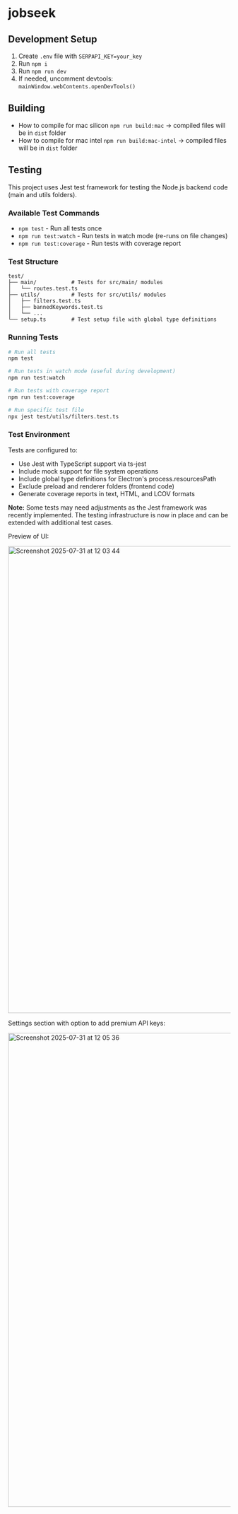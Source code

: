 # jobseek

## Development Setup

1. Create `.env` file with `SERPAPI_KEY=your_key`
2. Run `npm i`
3. Run `npm run dev`
4. If needed, uncomment devtools: `mainWindow.webContents.openDevTools()`

## Building

- How to compile for mac silicon `npm run build:mac` -> compiled files will be in `dist` folder
- How to compile for mac intel `npm run build:mac-intel` -> compiled files will be in `dist` folder

## Testing

This project uses Jest test framework for testing the Node.js backend code (main and utils folders).

### Available Test Commands

- `npm test` - Run all tests once
- `npm run test:watch` - Run tests in watch mode (re-runs on file changes)
- `npm run test:coverage` - Run tests with coverage report

### Test Structure

```
test/
├── main/           # Tests for src/main/ modules
│   └── routes.test.ts
├── utils/          # Tests for src/utils/ modules
│   ├── filters.test.ts
│   ├── bannedKeywords.test.ts
│   └── ...
└── setup.ts        # Test setup file with global type definitions
```

### Running Tests

```bash
# Run all tests
npm test

# Run tests in watch mode (useful during development)
npm run test:watch

# Run tests with coverage report
npm run test:coverage

# Run specific test file
npx jest test/utils/filters.test.ts
```

### Test Environment

Tests are configured to:
- Use Jest with TypeScript support via ts-jest
- Include mock support for file system operations
- Include global type definitions for Electron's process.resourcesPath
- Exclude preload and renderer folders (frontend code)
- Generate coverage reports in text, HTML, and LCOV formats

**Note:** Some tests may need adjustments as the Jest framework was recently implemented. The testing infrastructure is now in place and can be extended with additional test cases.


Preview of UI:

<img width="1844" height="1057" alt="Screenshot 2025-07-31 at 12 03 44" src="https://github.com/user-attachments/assets/04b81b3c-f462-402e-9c8a-3ab1c41d5826" />

Settings section with option to add premium API keys:

<img width="1912" height="1073" alt="Screenshot 2025-07-31 at 12 05 36" src="https://github.com/user-attachments/assets/1b5d71ef-5e11-49cc-8905-3bd1a4d29238" />
